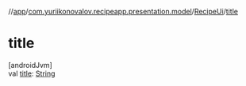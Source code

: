 //[app](../../../index.md)/[com.yuriikonovalov.recipeapp.presentation.model](../index.md)/[RecipeUi](index.md)/[title](title.md)

# title

[androidJvm]\
val [title](title.md): [String](https://kotlinlang.org/api/latest/jvm/stdlib/kotlin/-string/index.html)

